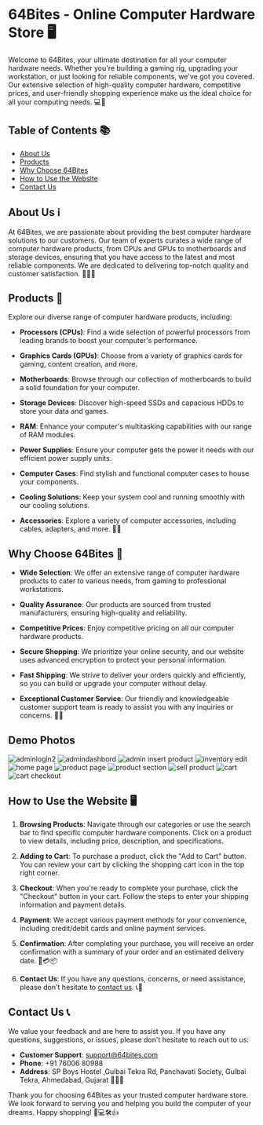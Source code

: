 
# 64Bites - Online Computer Hardware Store 🖥️

Welcome to 64Bites, your ultimate destination for all your computer hardware needs. Whether you're building a gaming rig, upgrading your workstation, or just looking for reliable components, we've got you covered. Our extensive selection of high-quality computer hardware, competitive prices, and user-friendly shopping experience make us the ideal choice for all your computing needs. 💻🔧

## Table of Contents 📚

- [About Us](#about-us)
- [Products](#products)
- [Why Choose 64Bites](#why-choose-64bites)
- [How to Use the Website](#how-to-use-the-website)
- [Contact Us](#contact-us)

## About Us ℹ️

At 64Bites, we are passionate about providing the best computer hardware solutions to our customers. Our team of experts curates a wide range of computer hardware products, from CPUs and GPUs to motherboards and storage devices, ensuring that you have access to the latest and most reliable components. We are dedicated to delivering top-notch quality and customer satisfaction. 👨‍💻🔩

## Products 🛒

Explore our diverse range of computer hardware products, including:

- **Processors (CPUs)**: Find a wide selection of powerful processors from leading brands to boost your computer's performance.

- **Graphics Cards (GPUs)**: Choose from a variety of graphics cards for gaming, content creation, and more.

- **Motherboards**: Browse through our collection of motherboards to build a solid foundation for your computer.

- **Storage Devices**: Discover high-speed SSDs and capacious HDDs to store your data and games.

- **RAM**: Enhance your computer's multitasking capabilities with our range of RAM modules.

- **Power Supplies**: Ensure your computer gets the power it needs with our efficient power supply units.

- **Computer Cases**: Find stylish and functional computer cases to house your components.

- **Cooling Solutions**: Keep your system cool and running smoothly with our cooling solutions.

- **Accessories**: Explore a variety of computer accessories, including cables, adapters, and more. 🧰🔨

## Why Choose 64Bites 🌟

- **Wide Selection**: We offer an extensive range of computer hardware products to cater to various needs, from gaming to professional workstations.

- **Quality Assurance**: Our products are sourced from trusted manufacturers, ensuring high-quality and reliability.

- **Competitive Prices**: Enjoy competitive pricing on all our computer hardware products.

- **Secure Shopping**: We prioritize your online security, and our website uses advanced encryption to protect your personal information.

- **Fast Shipping**: We strive to deliver your orders quickly and efficiently, so you can build or upgrade your computer without delay.

- **Exceptional Customer Service**: Our friendly and knowledgeable customer support team is ready to assist you with any inquiries or concerns. 🚚💼

## Demo Photos

![adminlogin2](https://github.com/JBORAD988/64bitstore/assets/87151841/47f1654b-1761-499b-a73a-7757589cb015)
![admindashbord](https://github.com/JBORAD988/64bitstore/assets/87151841/0c056e71-92cc-4391-9dd8-17c0a79f8b23)
![admin insert product](https://github.com/JBORAD988/64bitstore/assets/87151841/6fb5dcea-f9ae-479d-ae26-292a6e9f4055)
![inventory edit](https://github.com/JBORAD988/64bitstore/assets/87151841/8436bade-a73f-4fe0-ac1b-aaea5319ed3e)
![home page](https://github.com/JBORAD988/64bitstore/assets/87151841/b7e01fdd-2450-4599-bd0e-5a72ded39a93)
![product page](https://github.com/JBORAD988/64bitstore/assets/87151841/1ac15695-11f5-49ef-9f49-a6df38e8381f)
![product section](https://github.com/JBORAD988/64bitstore/assets/87151841/2c8291c0-7cf5-4135-a25f-c4c2daa3e988)
![sell product](https://github.com/JBORAD988/64bitstore/assets/87151841/8213e267-dfcb-4d67-b78f-f76c06e636d7)
![cart](https://github.com/JBORAD988/64bitstore/assets/87151841/2c0b65a7-8df4-4580-a174-fd90c936ce5a)
![cart checkout](https://github.com/JBORAD988/64bitstore/assets/87151841/56a44014-a3ef-49c7-8e6e-1c75035f1eeb)





## How to Use the Website 🖥️

1. **Browsing Products**: Navigate through our categories or use the search bar to find specific computer hardware components. Click on a product to view details, including price, description, and specifications.

2. **Adding to Cart**: To purchase a product, click the "Add to Cart" button. You can review your cart by clicking the shopping cart icon in the top right corner.

3. **Checkout**: When you're ready to complete your purchase, click the "Checkout" button in your cart. Follow the steps to enter your shipping information and payment details.

4. **Payment**: We accept various payment methods for your convenience, including credit/debit cards and online payment services.

5. **Confirmation**: After completing your purchase, you will receive an order confirmation with a summary of your order and an estimated delivery date. 🛒💳📦

6. **Contact Us**: If you have any questions, concerns, or need assistance, please don't hesitate to [contact us](#contact-us). 📞📧

## Contact Us 📞

We value your feedback and are here to assist you. If you have any questions, suggestions, or issues, please don't hesitate to reach out to us:

- **Customer Support**: [support@64bites.com](mailto:support@64bites.com)
- **Phone**: +91 76006 80988
- **Address**: SP Boys Hostel ,Gulbai Tekra Rd, Panchavati Society, Gulbai Tekra, Ahmedabad, Gujarat 📮📞🏢

Thank you for choosing 64Bites as your trusted computer hardware store. We look forward to serving you and helping you build the computer of your dreams. Happy shopping! 🛒💻🛠️👍

